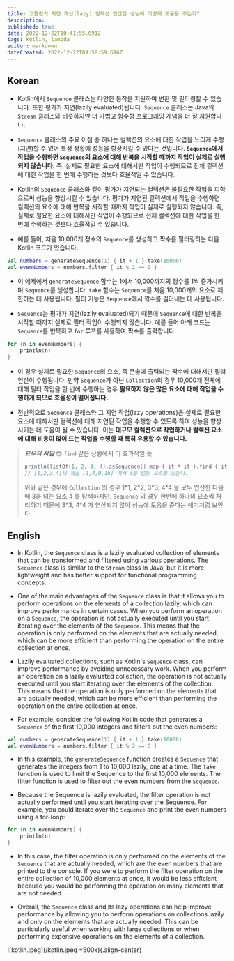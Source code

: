 ```yaml
---
title: 코틀린의 지연 계산(lazy) 컬렉션 연산은 성능에 어떻게 도움을 주는가?
description: 
published: true
date: 2022-12-22T10:41:55.091Z
tags: kotlin, lambda
editor: markdown
dateCreated: 2022-12-22T09:58:59.616Z
---
```


## Korean

- Kotlin에서 `Sequence` 클래스는 다양한 동작을 지원하여 변환 및 필터링할 수 있습니다. 또한 평가가 지연(lazily evaluated)됩니다. `Sequence` 클래스는 Java의 `Stream` 클래스와 비슷하지만 더 가볍고 함수형 프로그래밍 개념을 더 잘 지원합니다.

- `Sequence` 클래스의 주요 이점 중 하나는 컬렉션의 요소에 대한 작업을 느리게 수행(지연)할 수 있어 특정 상황에 성능을 향상시킬 수 있다는 것입니다. **`Sequence`에서 작업을 수행하면 `Sequence`의 요소에 대해 반복을 시작할 때까지 작업이 실제로 실행되지 않습니다.** 즉, 실제로 필요한 요소에 대해서만 작업이 수행되므로 전체 컬렉션에 대한 작업을 한 번에 수행하는 것보다 효율적일 수 있습니다.

- Kotlin의 `Sequence` 클래스와 같이 평가가 지연되는 컬렉션은 불필요한 작업을 피함으로써 성능을 향상시킬 수 있습니다. 평가가 지연된 컬렉션에서 작업을 수행하면 컬렉션의 요소에 대해 반복을 시작할 때까지 작업이 실제로 실행되지 않습니다. 즉, 실제로 필요한 요소에 대해서만 작업이 수행되므로 전체 컬렉션에 대한 작업을 한 번에 수행하는 것보다 효율적일 수 있습니다.

- 예를 들어, 처음 10,000개 정수의 `Sequence`를 생성하고 짝수를 필터링하는 다음 Kotlin 코드가 있습니다.

```kotlin
val numbers = generateSequence(1) { it + 1 }.take(10000)
val evenNumbers = numbers.filter { it % 2 == 0 }
```

- 이 예제에서 `generateSequence` 함수는 1에서 10,000까지의 정수를 1씩 증가시키며 `Sequence`를 생성합니다. `take` 함수는 `Sequence`를 처음 10,000개의 요소로 제한하는 데 사용됩니다. 필터 기능은 `Sequence`에서 짝수를 걸러내는 데 사용됩니다.

- `Sequence`는 평가가 지연(lazily evaluated)되기 때문에 `Sequence`에 대한 반복을 시작할 때까지 실제로 필터 작업이 수행되지 않습니다. 예를 들어 아래 코드는 `Sequence`를 반복하고 `for` 루프를 사용하여 짝수를 출력합니다.

```kotlin
for (n in evenNumbers) {
    println(n)
}
```

- 이 경우 실제로 필요한 `Sequence`의 요소, 즉 콘솔에 출력되는 짝수에 대해서만 필터 연산이 수행됩니다. 만약 `Sequence`가 아닌 `Collection`의 경우 10,000개 전체에 대해 필터 작업을 한 번에 수행하는 경우 **필요하지 않은 많은 요소에 대해 작업을 수행하게 되므로 효율성이 떨어집니다.**

- 전반적으로 `Sequence` 클래스와 그 지연 작업(lazy operations)은 실제로 필요한 요소에 대해서만 컬렉션에 대해 지연된 작업을 수행할 수 있도록 하여 성능을 향상시키는 데 도움이 될 수 있습니다. 이는 **대규모 컬렉션으로 작업하거나 컬렉션 요소에 대해 비용이 많이 드는 작업을 수행할 때 특히 유용할 수 있습니다.**

> ***요우의 사담*** 😎
> `find` 같은 상황에서 더 효과적일 듯
> ```kotlin
> println(listOf(1, 2, 3, 4).asSequence().map { it * it }.find { it > 3});
> // [1,2,3,4]의 제곱 [1,4,9,16] 에서 3을 넘는 요소를 찾는다.
> ```
> 위와 같은 경우에 `Collection` 의 경우 1\*1, 2\*2, 3\*3, 4\*4 을 모두 연산한 다음에 3을 넘는 요소 4 를 탐색하지만,
> `Sequence` 의 경우 한번에 하나의 요소씩 처리하기 때문에 3\*3, 4\*4 가 연산되지 않아 성능에 도움을 준다는 얘기처럼 보인다.

## English

- In Kotlin, the `Sequence` class is a lazily evaluated collection of elements that can be transformed and filtered using various operations. The `Sequence` class is similar to the `Stream` class in Java, but it is more lightweight and has better support for functional programming concepts.

- One of the main advantages of the `Sequence` class is that it allows you to perform operations on the elements of a collection lazily, which can improve performance in certain cases. When you perform an operation on a `Sequence`, the operation is not actually executed until you start iterating over the elements of the `Sequence`. This means that the operation is only performed on the elements that are actually needed, which can be more efficient than performing the operation on the entire collection at once.

- Lazily evaluated collections, such as Kotlin's `Sequence` class, can improve performance by avoiding unnecessary work. When you perform an operation on a lazily evaluated collection, the operation is not actually executed until you start iterating over the elements of the collection. This means that the operation is only performed on the elements that are actually needed, which can be more efficient than performing the operation on the entire collection at once.

- For example, consider the following Kotlin code that generates a `Sequence` of the first 10,000 integers and filters out the even numbers:

```kotlin
val numbers = generateSequence(1) { it + 1 }.take(10000)
val evenNumbers = numbers.filter { it % 2 == 0 }
```

- In this example, the `generateSequence` function creates a `Sequence` that generates the integers from 1 to 10,000 lazily, one at a time. The `take` function is used to limit the Sequence to the first 10,000 elements. The filter function is used to filter out the even numbers from the `Sequence`.

- Because the Sequence is lazily evaluated, the filter operation is not actually performed until you start iterating over the Sequence. For example, you could iterate over the `Sequence` and print the even numbers using a for-loop:

```kotlin
for (n in evenNumbers) {
    println(n)
}
```

- In this case, the filter operation is only performed on the elements of the `Sequence` that are actually needed, which are the even numbers that are printed to the console. If you were to perform the filter operation on the entire collection of 10,000 elements at once, it would be less efficient because you would be performing the operation on many elements that are not needed.

- Overall, the `Sequence` class and its lazy operations can help improve performance by allowing you to perform operations on collections lazily and only on the elements that are actually needed. This can be particularly useful when working with large collections or when performing expensive operations on the elements of a collection.

![kotlin.jpeg](/kotlin.jpeg =500x){.align-center}